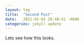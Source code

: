 ```yaml
---
layout: tag
title:  "Second Post"
date:   2021-02-01 20:48:41 -0600
categories: jekyll update
---
```


Lets see how this looks.